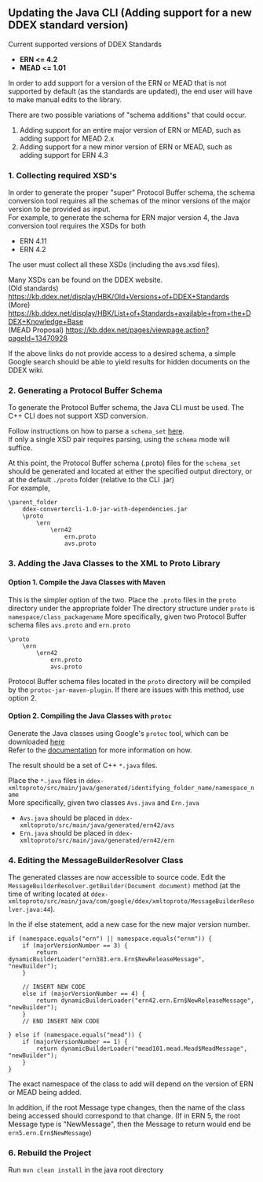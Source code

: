 ## Updating the Java CLI (Adding support for a new DDEX standard version)

Current supported versions of DDEX Standards 
<br/>
- **ERN <= 4.2** <br/>
- **MEAD <= 1.01** <br/>

In order to add support for a version of the ERN or MEAD 
that is not supported by default (as the standards are updated),
the end user will have to make manual edits to the library. 

There are two possible variations of "schema additions" that could occur.
1. Adding support for an entire major version of ERN or MEAD, such as adding support for MEAD 2.x
2. Adding support for a new minor version of ERN or MEAD, such as adding support for ERN 4.3

### 1. Collecting required XSD's
In order to generate the proper "super" Protocol Buffer schema, the schema conversion tool requires
all the schemas of the minor versions of the major version to be provided as input. 
<br/>
For example, to generate the schema
for ERN major version 4, the Java conversion tool requires the XSDs for both
- ERN 4.11
- ERN 4.2

The user must collect all these XSDs (including the avs.xsd files). <br/>

Many XSDs can be found on the DDEX website. <br/>
(Old standards) https://kb.ddex.net/display/HBK/Old+Versions+of+DDEX+Standards <br />
(More) https://kb.ddex.net/display/HBK/List+of+Standards+available+from+the+DDEX+Knowledge+Base <br />
(MEAD Proposal) https://kb.ddex.net/pages/viewpage.action?pageId=13470928 <br />

If the above links do not provide access to a desired schema, 
a simple Google search should be able to yield results for hidden documents on the DDEX wiki.  

### 2. Generating a Protocol Buffer Schema
To generate the Protocol Buffer schema, the Java CLI must be used. 
The C++ CLI does not support XSD conversion. 

Follow instructions on how to parse a `schema_set` [here](../java/ddex-convertercli/README.md). <br/>
If only a single XSD pair requires parsing, using the `schema` mode will suffice. 

At this point, the Protocol Buffer schema (.proto) files for the `schema_set` should be generated and located at either
the specified output directory, or at the default `./proto` folder (relative to the CLI .jar)
<br/>
For example, <br/>
```
\parent_folder
    ddex-convertercli-1.0-jar-with-dependencies.jar 
    \proto
        \ern
            \ern42
                ern.proto
                avs.proto
```

### 3. Adding the Java Classes to the XML to Proto Library

#### Option 1. Compile the Java Classes with Maven
This is the simpler option of the two. Place the `.proto` files in the `proto` directory under the appropriate folder
The directory structure under `proto` is `namespace/class_packagename`
More specifically, given two Protocol Buffer schema files `avs.proto` and `ern.proto`

```
\proto
    \ern
        \ern42
            ern.proto
            avs.proto
```

Protocol Buffer schema files located in the `proto` directory will be compiled by the 
`protoc-jar-maven-plugin`. If there are issues with this method, use option 2. 


#### Option 2. Compiling the Java Classes with `protoc`

Generate the Java classes using Google's `protoc` tool, which can be downloaded [here](https://developers.google.com/protocol-buffers/docs/downloads) <br/>
Refer to the [documentation](https://developers.google.com/protocol-buffers/docs/reference/java-generated) for more information on how. 

The result should be a set of C++ `*.java` files. 

Place the `*.java` files in `ddex-xmltoproto/src/main/java/generated/identifying_folder_name/namespace_name` <br/> 
More specifically, given two classes `Avs.java` and `Ern.java` 
- `Avs.java` should be placed in `ddex-xmltoproto/src/main/java/generated/ern42/avs`
- `Ern.java` should be placed in `ddex-xmltoproto/src/main/java/generated/ern42/ern`

### 4. Editing the MessageBuilderResolver Class
The generated classes are now accessible to source code. Edit the `MessageBuilderResolver.getBuilder(Document document)`
method (at the time of writing located at `ddex-xmltoproto/src/main/java/com/google/ddex/xmltoproto/MessageBuilderResolver.java:44`). 

In the if else statement, add a new case for the new major version number. <br/>
```
if (namespace.equals("ern") || namespace.equals("ernm")) {
    if (majorVersionNumber == 3) {
        return dynamicBuilderLoader("ern383.ern.Ern$NewReleaseMessage", "newBuilder");
    } 

    // INSERT NEW CODE
    else if (majorVersionNumber == 4) {
        return dynamicBuilderLoader("ern42.ern.Ern$NewReleaseMessage", "newBuilder");
    }
    // END INSERT NEW CODE

} else if (namespace.equals("mead")) {
    if (majorVersionNumber == 1) {
        return dynamicBuilderLoader("mead101.mead.Mead$MeadMessage", "newBuilder");
    }
}
```

The exact namespace of the class to add will depend on the version of ERN or MEAD being added. <br/>

In addition, if the root Message type changes, then the name of the class being accessed should correspond to that change.
(If in ERN 5, the root Message type is "NewMessage", then the Message to return would end be `ern5.ern.Ern$NewMessage`)

### 6. Rebuild the Project

Run `mvn clean install` in the java root directory

